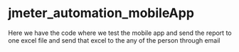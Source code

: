 # jmeter_automation_mobileApp
Here we have the code where we test the mobile app and send the report to one excel file and send that excel to the any of the person through email
